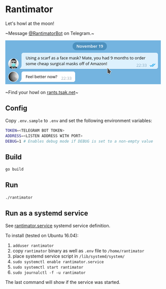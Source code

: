 # Rantimator

Let's howl at the moon!

~Message [@RantimatorBot](http://t.me/RantimatorBot) on Telegram.~

![Example conversation](sample.png)

~Find your howl on [rants.tsak.net](https://rants.tsak.net)~

## Config

Copy `.env.sample` to `.env` and set the following environment variables:

```bash
TOKEN=<TELEGRAM BOT TOKEN>
ADDRESS=<LISTEN ADDRESS WITH PORT>
DEBUG=1 # Enables debug mode if DEBUG is set to a non-empty value
```

## Build

```bash
go build
```

## Run

```bash
./rantimator
```

## Run as a systemd service

See [rantimator.service](rantimator.service) systemd service definition.

To install (tested on Ubuntu 16.04):

1. `adduser rantimator`
2. copy `rantimator` binary as well as `.env` file to `/home/rantimator`
3. place systemd service script in `/lib/systemd/system/`
4. `sudo systemctl enable rantimator.service`
5. `sudo systemctl start rantimator`
6. `sudo journalctl -f -u rantimator`

The last command will show if the service was started.
